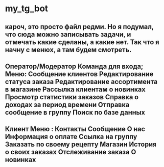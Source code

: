 # my_tg_bot
кароч, это просто файл редми. Но я подумал, что сюда можно записывать задачи, и отмечать какие сделаны, а какие нет. Так что я начну с менюх, а там будем смотреть.
------------------------------------------------------
Оператор/Модератор
Команда для входа;
Меню:
Сообщение клиентов
Редактирование статуса заказа
Редактирование ассортимента в магазине
Рассылка клиентам о новинках
Просмотр статистики заказов
Справка о доходах за период времени
Отправка сообщение в группу
Поиск по базе данных 
------------------------------------------------------ 
Клиент
Меню :
Контакты
Сообщение
О нас
Информация о оплате 
Ссылка на группу
Заказать по своему рецепту
Магазин
История о своих заказах
Отслеживание заказа
О новинках
------------------------------------------------------
